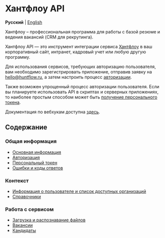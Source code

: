 # Хантфлоу API

**Русский** | [English](en/README.md)

Хантфлоу – профессиональная программа для работы с базой резюме и ведения вакансий (CRM для рекрутинга).

Хантфлоу API — это инструмент интеграции сервиса [Хантфлоу](https://huntflow.ru) в ваш корпоративный сайт, интранет, кадровый учет или любую другую программу. 

Для использования сервисов, требующих авторизацию пользователя, вам необходимо
зарегистрировать приложение, отправив заявку на [hello@huntflow.ru](mailto:hello@huntflow.ru), а затем настроить процесс [авторизации](ru/authorization.md).

Также возможен упрощенный процесс авторизации пользователя. Если вы планируете использовать API в скриптах и серверных приложениях, то наиболее простым способом может быть [получение персонального токена](ru/personal_token.md).

Документация по вебхукам доступна [здесь](ru/webhooks.md).

<a name="toc"></a>
## Содержание

<a name="general"></a>
### Общая информация

* [Основная информация](ru/general.md)
* [Авторизация](ru/authorization.md)
* [Персональный токен](ru/personal_token.md)
* [Ошибки и коды ответов](ru/errors.md)

<a name="context"></a>
### Контекст

* [Информация о пользователе и список доступных организаций](ru/user.md)
* [Справочники](ru/dicts.md)

<a name="service"></a>
### Работа с сервисом

* [Загрузка и распознавание файлов](ru/upload.md)
* [Вакансии](ru/vacancies.md)
* [Кандидаты](ru/applicants.md)
